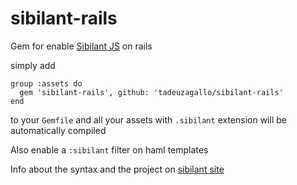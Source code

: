 # sibilant-rails #

Gem for enable [Sibilant JS][1] on rails

simply add
     
    group :assets do
      gem 'sibilant-rails', github: 'tadeuzagallo/sibilant-rails'
    end
    
to your `Gemfile` and all your assets with `.sibilant` extension will be automatically compiled

Also enable a `:sibilant` filter on haml templates

Info about the syntax and the project on [sibilant site][1]


  [1]: http://sibilantjs.info/ "sibilant"

